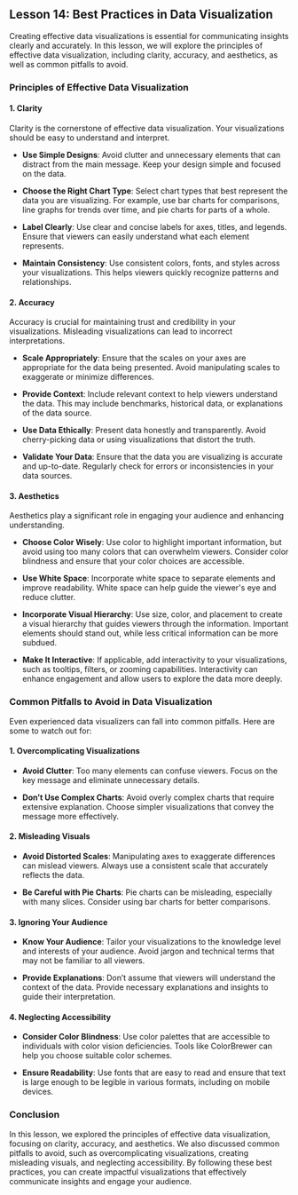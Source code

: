 ## Lesson 14: Best Practices in Data Visualization

Creating effective data visualizations is essential for communicating insights clearly and accurately. In this lesson, we will explore the principles of effective data visualization, including clarity, accuracy, and aesthetics, as well as common pitfalls to avoid.

### Principles of Effective Data Visualization

#### 1. Clarity

Clarity is the cornerstone of effective data visualization. Your visualizations should be easy to understand and interpret.

- **Use Simple Designs**: Avoid clutter and unnecessary elements that can distract from the main message. Keep your design simple and focused on the data.

- **Choose the Right Chart Type**: Select chart types that best represent the data you are visualizing. For example, use bar charts for comparisons, line graphs for trends over time, and pie charts for parts of a whole.

- **Label Clearly**: Use clear and concise labels for axes, titles, and legends. Ensure that viewers can easily understand what each element represents.

- **Maintain Consistency**: Use consistent colors, fonts, and styles across your visualizations. This helps viewers quickly recognize patterns and relationships.

#### 2. Accuracy

Accuracy is crucial for maintaining trust and credibility in your visualizations. Misleading visualizations can lead to incorrect interpretations.

- **Scale Appropriately**: Ensure that the scales on your axes are appropriate for the data being presented. Avoid manipulating scales to exaggerate or minimize differences.

- **Provide Context**: Include relevant context to help viewers understand the data. This may include benchmarks, historical data, or explanations of the data source.

- **Use Data Ethically**: Present data honestly and transparently. Avoid cherry-picking data or using visualizations that distort the truth.

- **Validate Your Data**: Ensure that the data you are visualizing is accurate and up-to-date. Regularly check for errors or inconsistencies in your data sources.

#### 3. Aesthetics

Aesthetics play a significant role in engaging your audience and enhancing understanding.

- **Choose Color Wisely**: Use color to highlight important information, but avoid using too many colors that can overwhelm viewers. Consider color blindness and ensure that your color choices are accessible.

- **Use White Space**: Incorporate white space to separate elements and improve readability. White space can help guide the viewer's eye and reduce clutter.

- **Incorporate Visual Hierarchy**: Use size, color, and placement to create a visual hierarchy that guides viewers through the information. Important elements should stand out, while less critical information can be more subdued.

- **Make It Interactive**: If applicable, add interactivity to your visualizations, such as tooltips, filters, or zooming capabilities. Interactivity can enhance engagement and allow users to explore the data more deeply.

### Common Pitfalls to Avoid in Data Visualization

Even experienced data visualizers can fall into common pitfalls. Here are some to watch out for:

#### 1. Overcomplicating Visualizations

- **Avoid Clutter**: Too many elements can confuse viewers. Focus on the key message and eliminate unnecessary details.

- **Don’t Use Complex Charts**: Avoid overly complex charts that require extensive explanation. Choose simpler visualizations that convey the message more effectively.

#### 2. Misleading Visuals

- **Avoid Distorted Scales**: Manipulating axes to exaggerate differences can mislead viewers. Always use a consistent scale that accurately reflects the data.

- **Be Careful with Pie Charts**: Pie charts can be misleading, especially with many slices. Consider using bar charts for better comparisons.

#### 3. Ignoring Your Audience

- **Know Your Audience**: Tailor your visualizations to the knowledge level and interests of your audience. Avoid jargon and technical terms that may not be familiar to all viewers.

- **Provide Explanations**: Don’t assume that viewers will understand the context of the data. Provide necessary explanations and insights to guide their interpretation.

#### 4. Neglecting Accessibility

- **Consider Color Blindness**: Use color palettes that are accessible to individuals with color vision deficiencies. Tools like ColorBrewer can help you choose suitable color schemes.

- **Ensure Readability**: Use fonts that are easy to read and ensure that text is large enough to be legible in various formats, including on mobile devices.

### Conclusion

In this lesson, we explored the principles of effective data visualization, focusing on clarity, accuracy, and aesthetics. We also discussed common pitfalls to avoid, such as overcomplicating visualizations, creating misleading visuals, and neglecting accessibility. By following these best practices, you can create impactful visualizations that effectively communicate insights and engage your audience.